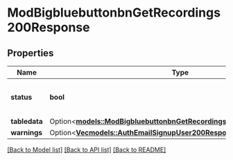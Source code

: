 # ModBigbluebuttonbnGetRecordings200Response

## Properties

Name | Type | Description | Notes
------------ | ------------- | ------------- | -------------
**status** | **bool** | Whether the fetch was successful | [default to null]
**tabledata** | Option<[**models::ModBigbluebuttonbnGetRecordings200ResponseTabledata**](mod_bigbluebuttonbn_get_recordings_200_response_tabledata.md)> |  | [optional]
**warnings** | Option<[**Vec<models::AuthEmailSignupUser200ResponseWarningsInner>**](auth_email_signup_user_200_response_warnings_inner.md)> |  | [optional]

[[Back to Model list]](../README.md#documentation-for-models) [[Back to API list]](../README.md#documentation-for-api-endpoints) [[Back to README]](../README.md)


